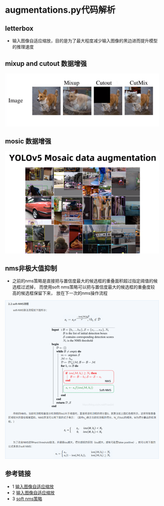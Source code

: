 # augmentations.py代码解析

## letterbox
* 输入图像自适应缩放，目的是为了最大程度减少输入图像的黑边进而提升模型的推理速度

## mixup and cutout 数据增强
![mixup_cutout](../docs/images/data_augmentation/mixup_cutout.png)

## mosic 数据增强
![mosic](../docs/images/data_augmentation/mosic.png)

## nms非极大值抑制
* 之前的nms策略是直接把与置信度最大的候选框的重叠面积超过指定阈值的候选框过滤掉，
  而使用soft nms策略可以把与置信度最大的候选框的重叠度较高的候选框保留下来，
  放在下一次的nms操作流程

![](../docs/images/anchor/非极大值抑制nms改进策略.png)

## 参考链接
* 1 [输入图像自适应缩放](https://zhuanlan.zhihu.com/p/172121380)
* 2 [输入图像自适应缩放](https://www.jiangdabai.com/2117)
* 3 [soft nms策略](https://blog.csdn.net/Roaddd/article/details/114027535)


